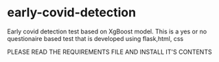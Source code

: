 # early-covid-detection
Early covid detection test based on XgBoost model. This is a yes or no questionaire based test that is developed using flask,html, css

PLEASE READ THE REQUIREMENTS FILE AND INSTALL IT'S CONTENTS
